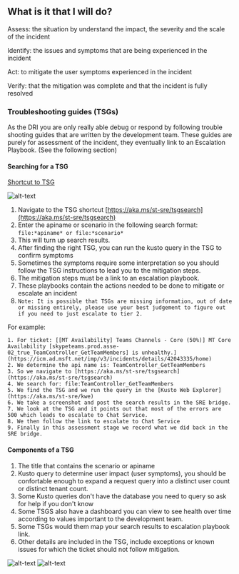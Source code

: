 ## What is it that I will do?

Assess: the situation by understand the impact, the severity and the scale of the incident

Identify: the issues and symptoms that are being experienced in the incident

Act: to mitigate the user symptoms experienced in the incident

Verify: that the mitigation was complete and that the incident is fully resolved

### Troubleshooting guides (TSGs)

As the DRI you are only really able debug or respond by following trouble shooting guides that are written by the development team. These guides are purely for assessment of the incident, they eventually link to an Escalation Playbook. (See the following section)

#### Searching for a TSG

[Shortcut to TSG](https://aka.ms/st-sre/tsgsearch)

![alt-text](https://domoreexp.visualstudio.com/DefaultCollection/11ac29bc-5a99-400b-b225-01839ab0c9df/_api/_versioncontrol/itemContent?repositoryId=e7e35b30-7782-4e79-a2fd-9f9bf23e1c0e&path=%2Ftsg%2Fimages%2FTSG+search.png&version=GBlive&contentOnly=true&__v=5  "TSG search screenshot")

1. Navigate to the TSG shortcut [https://aka.ms/st-sre/tsgsearch](https://aka.ms/st-sre/tsgsearch)
2. Enter the apiname or scenario in the following search format: ```file:*apiname* or file:*scenario*```
3. This will turn up search results.
4. After finding the right TSG, you can run the kusto query in the TSG to confirm symptoms
5. Sometimes the symptoms require some interpretation so you should follow the TSG instructions to lead you to the mitigation steps.
6. The mitigation steps must be a link to an escalation playbook.
7. These playbooks contain the actions needed to be done to mitigate or escalate an incident
8. ```Note: It is possible that TSGs are missing information, out of date or missing entirely, please use your best judgement to figure out if you need to just escalate to tier 2.```

For example:
```
1. For ticket: [[MT Availability] Teams Channels - Core (50%)] MT Core Availability [skypeteams.prod.asse-02_true_TeamController_GetTeamMembers] is unhealthy.](https://icm.ad.msft.net/imp/v3/incidents/details/42043335/home)
2. We determine the api name is: TeamController_GetTeamMembers
3. So we navigate to [https://aka.ms/st-sre/tsgsearch](https://aka.ms/st-sre/tsgsearch)
4. We search for: file:TeamController_GetTeamMembers
5. We find the TSG and we run the query in the [Kusto Web Explorer](https://aka.ms/st-sre/kwe)
6. We take a screenshot and post the search results in the SRE bridge.
7. We look at the TSG and it points out that most of the errors are 500 which leads to escalate to Chat Service.
8. We then follow the link to escalate to Chat Service
9. Finally in this assessment stage we record what we did back in the SRE bridge.
```

#### Components of a TSG

1. The title that contains the scenario or apiname
2. Kusto query to determine user impact (user symptoms), you should be confortable enough to expand a request query into a distinct user count or distinct tenant count.
3. Some Kusto queries don't have the database you need to query so ask for help if you don't know
4. Some TSGS also have a dashboard you can view to see health over time according to values important to the development team.
5. Some TSGs would them map your search results to escalation playbook link. 
6. Other details are included in the TSG, include exceptions or known issues for which the ticket should not follow mitigation.

![alt-text](https://domoreexp.visualstudio.com/DefaultCollection/11ac29bc-5a99-400b-b225-01839ab0c9df/_api/_versioncontrol/itemContent?repositoryId=e7e35b30-7782-4e79-a2fd-9f9bf23e1c0e&path=%2Ftsg%2Fimages%2Ffile-TeamController_GetTeamMembers+-+Search+Code+-+Visual+Studio+Team+Services.png&version=GBlive&contentOnly=true&__v=5  "Part 1")
![alt-text](https://domoreexp.visualstudio.com/DefaultCollection/11ac29bc-5a99-400b-b225-01839ab0c9df/_api/_versioncontrol/itemContent?repositoryId=e7e35b30-7782-4e79-a2fd-9f9bf23e1c0e&path=%2Ftsg%2Fimages%2Ffile-TeamController_GetTeamMembers+-+Search+Code+-+Visual+Studio+Team+Services+part+2.png&version=GBlive&contentOnly=true&__v=5  "Part 2")


